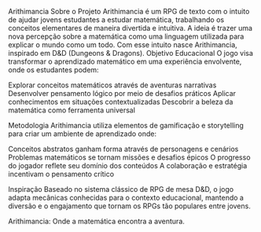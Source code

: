 Arithimancia
Sobre o Projeto
Arithimancia é um RPG de texto com o intuito de ajudar jovens estudantes a estudar matemática, trabalhando os conceitos elementares de maneira divertida e intuitiva. A ideia é trazer uma nova percepção sobre a matemática como uma linguagem utilizada para explicar o mundo como um todo.
Com esse intuito nasce Arithimancia, inspirado em D&D (Dungeons & Dragons).
Objetivo Educacional
O jogo visa transformar o aprendizado matemático em uma experiência envolvente, onde os estudantes podem:

Explorar conceitos matemáticos através de aventuras narrativas
Desenvolver pensamento lógico por meio de desafios práticos
Aplicar conhecimentos em situações contextualizadas
Descobrir a beleza da matemática como ferramenta universal

Metodologia
Arithimancia utiliza elementos de gamificação e storytelling para criar um ambiente de aprendizado onde:

Conceitos abstratos ganham forma através de personagens e cenários
Problemas matemáticos se tornam missões e desafios épicos
O progresso do jogador reflete seu domínio dos conteúdos
A colaboração e estratégia incentivam o pensamento crítico

Inspiração
Baseado no sistema clássico de RPG de mesa D&D, o jogo adapta mecânicas conhecidas para o contexto educacional, mantendo a diversão e o engajamento que tornam os RPGs tão populares entre jovens.

Arithimancia: Onde a matemática encontra a aventura.